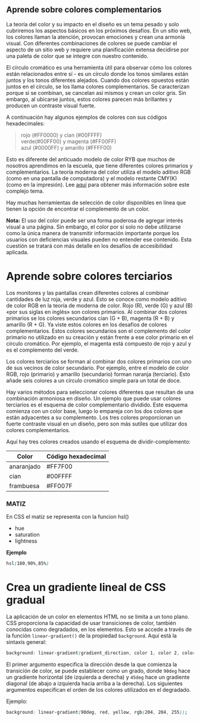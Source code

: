 ## **Aprende sobre colores complementarios**

La teoría del color y su impacto en el diseño es un tema pesado y solo cubriremos los aspectos básicos en los próximos desafíos. En un sitio web, los colores llaman la atención, provocan emociones y crean una armonía visual. Con diferentes combinaciones de colores se puede cambiar el aspecto de un sitio web y requiere una planificación extensa decidirse por una paleta de color que se integre con nuestro contenido.

El círculo cromático es una herramienta útil para observar cómo los colores están relacionados entre sí - es un círculo donde los tonos similares están juntos y los tonos diferentes alejados. Cuando dos colores opuestos están juntos en el círculo, se los llama colores complementarios. Se caracterizan porque si se combinan, se cancelan así mismos y crean un color gris. Sin embargo, al ubicarse juntos, estos colores parecen más brillantes y producen un contraste visual fuerte.

A continuación hay algunos ejemplos de colores con sus códigos hexadecimales:

> rojo (#FF0000) y cian (#00FFFF)  
> verde(#00FF00) y magenta (#FF00FF)  
> azul (#0000FF) y amarillo (#FFFF00)

Esto es diferente del anticuado modelo de color RYB que muchos de nosotros aprendimos en la escuela, que tiene diferentes colores primarios y complementarios. La teoría moderna del color utiliza el modelo aditivo RGB (como en una pantalla de computadora) y el modelo restante CMY(K) (como en la impresión). Lee [aquí](https://en.wikipedia.org/wiki/Color_model) para obtener más información sobre este complejo tema.

Hay muchas herramientas de selección de color disponibles en línea que tienen la opción de encontrar el complemento de un color.

**Nota:** El uso del color puede ser una forma poderosa de agregar interés visual a una página. Sin embargo, el color por sí solo no debe utilizarse como la única manera de transmitir información importante porque los usuarios con deficiencias visuales pueden no entender ese contenido. Esta cuestión se tratará con más detalle en los desafíos de accesibilidad aplicada.

# **Aprende sobre colores terciarios**

Los monitores y las pantallas crean diferentes colores al combinar cantidades de luz roja, verde y azul. Esto se conoce como modelo aditivo de color RGB en la teoría de moderna de color. Rojo (R), verde (G) y azul (B) «por sus siglas en inglés» son colores primarios. Al combinar dos colores primarios se los colores secundarios cian (G + B), magenta (R + B) y amarillo (R + G). Ya viste estos colores en los desafíos de colores complementarios. Estos colores secundarios son el complemento del color primario no utilizado en su creación y están frente a ese color primario en el círculo cromático. Por ejemplo, el magenta está compuesto de rojo y azul y es el complemento del verde.

Los colores terciarios se forman al combinar dos colores primarios con uno de sus vecinos de color secundario. Por ejemplo, entre el modelo de color RGB, rojo (primario) y amarillo (secundario) forman naranja (terciario). Esto añade seis colores a un círculo cromático simple para un total de doce.

Hay varios métodos para seleccionar colores diferentes que resultan de una combinación armoniosa en diseño. Un ejemplo que puede usar colores terciarios es el esquema de color complementario dividido. Este esquema comienza con un color base, luego lo empareja con los dos colores que están adyacentes a su complemento. Los tres colores proporcionan un fuerte contraste visual en un diseño, pero son más sutiles que utilizar dos colores complementarios.

Aquí hay tres colores creados usando el esquema de dividir-complemento:


| Color | Código hexadecimal |
|--------|---------------------|
| anaranjado| #FF7F00|
|cian | #00FFFF|
|frambuesa| #FF007F|

### MATIZ
En CSS el matiz se representa con la funcion hsl()
- hue
- saturation
- lightness

**Ejemplo**
```css
hsl(180,90%,85%)
```

# **Crea un gradiente lineal de CSS gradual**

La aplicación de un color en elementos HTML no se limita a un tono plano. CSS proporciona la capacidad de usar transiciones de color, también conocidas como degradados, en los elementos. Esto se accede a través de la función `linear-gradient()` de la propiedad `background`. Aquí está la sintaxis general:

```css
background: linear-gradient(gradient_direction, color 1, color 2, color 3, ...);
```

El primer argumento especifica la dirección desde la que comienza la transición de color, se puede establecer como un grado, donde `90deg` hace un gradiente horizontal (de izquierda a derecha) y `45deg` hace un gradiente diagonal (de abajo a izquierda hacia arriba a la derecha). Los siguientes argumentos especifican el orden de los colores utilizados en el degradado.

Ejemplo:

```css
background: linear-gradient(90deg, red, yellow, rgb(204, 204, 255));
```